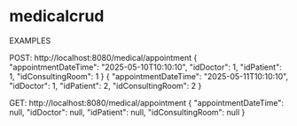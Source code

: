 # medicalcrud

EXAMPLES

POST: http://localhost:8080/medical/appointment
{
    "appointmentDateTime": "2025-05-10T10:10:10",
    "idDoctor": 1,
    "idPatient": 1,
    "idConsultingRoom": 1
}
{
    "appointmentDateTime": "2025-05-11T10:10:10",
    "idDoctor": 1,
    "idPatient": 2,
    "idConsultingRoom": 2
}



GET: http://localhost:8080/medical/appointment
{
    "appointmentDateTime": null,
    "idDoctor": null,
    "idPatient": null,
    "idConsultingRoom": null
}